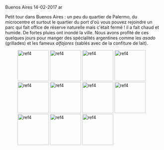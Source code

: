 Buenos Aires
14-02-2017
ar

Petit tour dans Buenos Aires : un peu du quartier de Palermo, du microcentre et surtout le quartier du port d'où vous pouvez rejoindre un parc qui fait office de réserve naturelle mais c'était fermé ! il a fait chaud et humide. De fortes pluies ont inondé la ville. Nous avons profité de ces quelques jours pour manger des spécialités argentines comme les *asado* (grillades) et les fameux *alfajores* (sablés avec de la confiture de lait).

<figure>
  <img src='{{ imgThumb "1.jpg"}}' data-image-opened='{{img "1.jpg" }}' class="image" alt="ref4" style="height:100px"/>
  <img src='{{ imgThumb "2.jpg"}}' data-image-opened='{{img "2.jpg" }}' class="image" alt="ref4" style="width:100px"/>
  <img src='{{ imgThumb "3.jpg"}}' data-image-opened='{{img "3.jpg" }}' class="image" alt="ref4" style="width:100px"/>
  <img src='{{ imgThumb "4.jpg"}}' data-image-opened='{{img "4.jpg" }}' class="image" alt="ref4" style="width:100px"/>
  <img src='{{ imgThumb "5.jpg"}}' data-image-opened='{{img "5.jpg" }}' class="image" alt="ref4" style="width:100px"/>
  <img src='{{ imgThumb "6.jpg"}}' data-image-opened='{{img "6.jpg" }}' class="image" alt="ref4" style="width:100px"/>
  <img src='{{ imgThumb "7.jpg"}}' data-image-opened='{{img "7.jpg" }}' class="image" alt="ref4" style="width:100px"/>
  <img src='{{ imgThumb "8.jpg"}}' data-image-opened='{{img "8.jpg" }}' class="image" alt="ref4" style="width:100px"/>
  <img src='{{ imgThumb "9.jpg"}}' data-image-opened='{{img "9.jpg" }}' class="image" alt="ref4" style="height:100px"/>
  <img src='{{ imgThumb "10.jpg"}}' data-image-opened='{{img "10.jpg" }}' class="image" alt="ref4" style="height:100px"/>
  <img src='{{ imgThumb "11.jpg"}}' data-image-opened='{{img "11.jpg" }}' class="image" alt="ref4" style="width:100px"/>
</figure>
